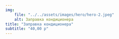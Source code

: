 ```yaml
---
img: 
    file: "../../assets/images/hero/hero-2.jpeg"
    alt: Заправка кондиционера
title: "Заправка кондиционера"
subtitle: "40,00 р"
---
```

